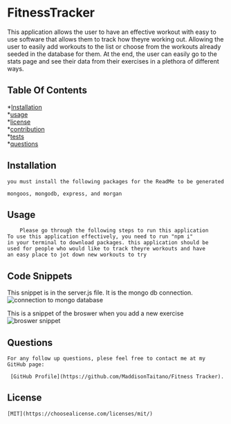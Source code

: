# FitnessTracker

   This application allows the user to have an effective workout with easy to use software that allows them to track how theyre working out. Allowing the user to easily add workouts to the list or choose from the workouts already seeded in the database for them. At the end, the user can easily go to the stats page and see their data from their exercises in a plethora of different ways.
    

## Table Of Contents

*[Installation](#installation) <br>
*[usage](#usage)<br>
*[license](#license)<br>
*[contribution](#contribution)<br>
*[tests](#tests)<br>
*[questions](#questions)<br>


## Installation
    you must install the following packages for the ReadMe to be generated

    mongoos, mongodb, express, and morgan 
    
## Usage
        Please go through the following steps to run this application 
    To use this application effectively, you need to run "npm i" 
    in your terminal to download packages. this application should be 
    used for people who would like to track theyre workouts and have 
    an easy place to jot down new workouts to try

## Code Snippets 

This snippet is in the server.js file. It is the mongo db connection. 
<img src="/img/fitnesstracker6.bpm" alt="connection to mongo database"/>

This is a snippet of the broswer when you add a new exercise
<img src="/img/fitnesstracker7.bpm" alt="broswer snippet"/>


## Questions
    For any follow up questions, plese feel free to contact me at my GitHub page:
    
     [GitHub Profile](https://github.com/MaddisonTaitano/Fitness Tracker).
    
## License
    [MIT](https://choosealicense.com/licenses/mit/)
